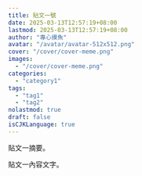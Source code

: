 ```yaml
---
title: 貼文一號
date: 2025-03-13T12:57:19+08:00
lastmod: 2025-03-13T12:57:19+08:00
author: "專心摸魚"
avatar: "/avatar/avatar-512x512.png"
cover: "/cover/cover-meme.png"
images:
  - "/cover/cover-meme.png"
categories:
  - "category1"
tags:
  - "tag1"
  - "tag2"
nolastmod: true
draft: false
isCJKLanguage: true
---
```


貼文一摘要。

<!--more-->

貼文一內容文字。